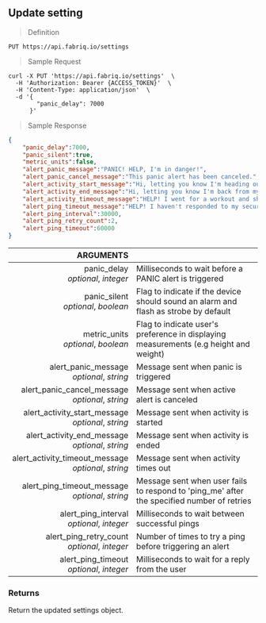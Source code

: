 ## Update setting

> Definition

```text
PUT https://api.fabriq.io/settings
```

> Sample Request

```shell
curl -X PUT 'https://api.fabriq.io/settings'  \
  -H 'Authorization: Bearer {ACCESS_TOKEN}'  \
  -H 'Content-Type: application/json'  \
  -d '{                                        
        "panic_delay": 7000
      }'
```

> Sample Response

```json
{
    "panic_delay":7000,
    "panic_silent":true,
    "metric_units":false,
    "alert_panic_message":"PANIC! HELP, I'm in danger!",
    "alert_panic_cancel_message":"This panic alert has been canceled.",
    "alert_activity_start_message":"Hi, letting you know I'm heading out for my workout.",
    "alert_activity_end_message":"Hi, letting you know I'm back from my workout.",
    "alert_activity_timeout_message":"HELP! I went for a workout and should've been back by now!",
    "alert_ping_timeout_message":"HELP! I haven't responded to my security checks!",
    "alert_ping_interval":30000,
    "alert_ping_retry_count":2,
    "alert_ping_timeout":60000
}
```


ARGUMENTS ||
---------:        | -----------
panic_delay <br>*optional*, *integer* |  Milliseconds to wait before a PANIC alert is triggered
panic_silent <br>*optional*, *boolean*  |  Flag to indicate if the device should sound an alarm and flash as strobe by default
metric_units <br>*optional*, *boolean* |  Flag to indicate user's preference in displaying measurements (e.g height and weight)
alert_panic_message <br>*optional*, *string*  |  Message sent when panic is triggered
alert_panic_cancel_message <br>*optional*, *string*  |  Message sent when active alert is canceled
alert_activity_start_message <br>*optional*, *string*  |  Message sent when activity is started
alert_activity_end_message <br>*optional*, *string*  |  Message sent when activity is ended
alert_activity_timeout_message <br>*optional*, *string*  |  Message sent when activity times out
alert_ping_timeout_message <br>*optional*, *string*  |  Message sent when user fails to respond to 'ping_me' after the specified number of retries
alert_ping_interval <br>*optional*, *integer*  |  Milliseconds to wait between successful pings
alert_ping_retry_count <br>*optional*, *integer*  |  Number of times to try a ping before triggering an alert
alert_ping_timeout <br>*optional*, *integer*  |  Milliseconds to wait for a reply from the user


### Returns
Return the updated settings object.
